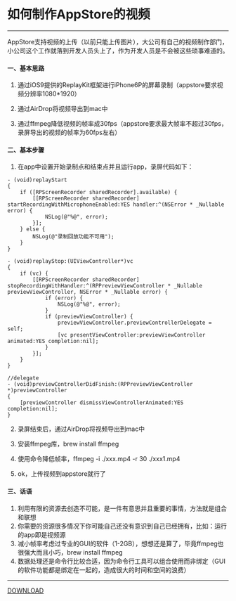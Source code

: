 # 如何制作AppStore的视频
-----------------------------------------

AppStore支持视频的上传（以前只能上传图片），大公司有自己的视频制作部门，小公司这个工作就落到开发人员头上了，作为开发人员是不会被这些琐事难道的。

#### 一、基本思路

1. 通过iOS9提供的ReplayKit框架进行iPhone6P的屏幕录制（appstore要求视频分辨率1080*1920）

2. 通过AirDrop将视频导出到mac中

3. 通过ffmpeg降低视频的帧率成30fps（appstore要求最大帧率不超过30fps，录屏导出的视频的帧率为60fps左右）

#### 二、基本步骤

1. 在app中设置开始录制点和结束点并且运行app，录屏代码如下：

```
- (void)replayStart
{
    if ([RPScreenRecorder sharedRecorder].available) {
        [[RPScreenRecorder sharedRecorder] startRecordingWithMicrophoneEnabled:YES handler:^(NSError * _Nullable error) {
            NSLog(@"%@", error);
        }];
    } else {
        NSLog(@"录制回放功能不可用");
    }
}

- (void)replayStop:(UIViewController*)vc
{
    if (vc) {
        [[RPScreenRecorder sharedRecorder] stopRecordingWithHandler:^(RPPreviewViewController * _Nullable previewViewController, NSError * _Nullable error) {
            if (error) {
                NSLog(@"%@", error);
            }
            if (previewViewController) {
                previewViewController.previewControllerDelegate = self;
                [vc presentViewController:previewViewController animated:YES completion:nil];
            }
        }];
    }
}

//delegate 
- (void)previewControllerDidFinish:(RPPreviewViewController *)previewController
{
    [previewController dismissViewControllerAnimated:YES completion:nil];
}

```

2. 录屏结束后，通过AirDrop将视频导出到mac中

3. 安装ffmpeg库，brew install ffmpeg

4. 使用命令降低帧率，ffmpeg -i ./xxx.mp4  -r 30 ./xxx1.mp4

5. ok，上传视频到appstore就行了

#### 三、话语

1. 利用有限的资源去创造不可能，是一件有意思并且重要的事情，方法就是组合和联想
2. 你需要的资源很多情况下你可能自己还没有意识到自己已经拥有，比如：运行的app即是视频源
3. 减小帧率考虑过专业的GUI的软件（1-2GB），想想还是算了，毕竟ffmpeg也很强大而且小巧，brew install ffmpeg
4. 数据处理还是命令行比较合适，因为命令行工具可以组合使用而非绑定（GUI的软件功能都是绑定在一起的，造成很大的时间和空间的浪费）

---------------------------------------------

[DOWNLOAD](./ScreenReplay.zip)

